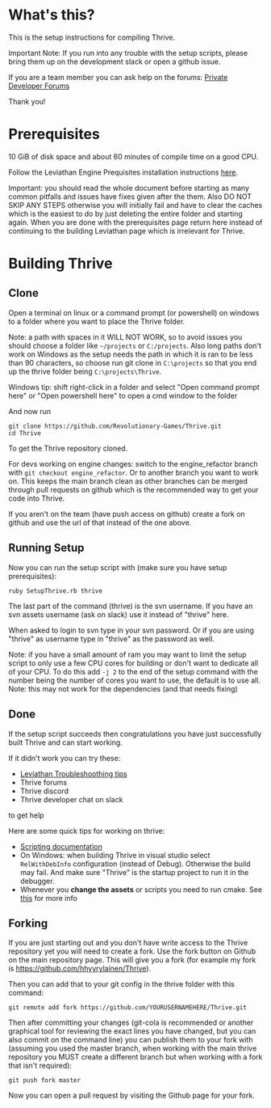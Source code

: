 What's this?
============

This is the setup instructions for compiling Thrive.

Important Note: If you run into any trouble with the setup scripts, please 
bring them up on the development slack or open a github issue.

If you are a team member you can ask help on the forums:
    [Private Developer Forums](http://forum.revolutionarygamesstudio.com/)

Thank you!

Prerequisites
=============

10 GiB of disk space and about 60 minutes of compile time on a good CPU.

Follow the Leviathan Engine Prequisites installation instructions
[here](https://leviathanengine.com/doc/develop/Documentation/html/dc/d9e/prerequisites.html).

Important: you should read the whole document before starting as many
common pitfalls and issues have fixes given after the them. Also DO
NOT SKIP ANY STEPS otherwise you will initially fail and have to clear
the caches which is the easiest to do by just deleting the entire
folder and starting again. When you are done with the prerequisites
page return here instead of continuing to the building Leviathan page
which is irrelevant for Thrive.

Building Thrive
===============

Clone
-----

Open a terminal on linux or a command prompt (or powershell) on windows to a folder where you want to place the Thrive folder.

Note: a path with spaces in it WILL NOT WORK, so to avoid issues you
should choose a folder like `~/projects` or `C:/projects`. Also long
paths don't work on Windows as the setup needs the path in which it is
ran to be less than 90 characters, so choose run git clone in
`C:\projects` so that you end up the thrive folder being
`C:\projects\Thrive`.

Windows tip: shift right-click in a folder and select "Open command
prompt here" or "Open powershell here" to open a cmd window to the
folder

And now run

```
git clone https://github.com/Revolutionary-Games/Thrive.git
cd Thrive
```

To get the Thrive repository cloned.

For devs working on engine changes: switch to the engine_refactor
branch with `git checkout engine_refactor`. Or to another branch you
want to work on. This keeps the main branch clean as other branches
can be merged through pull requests on github which is the recommended
way to get your code into Thrive.

If you aren't on the team (have push access on github) create a fork
on github and use the url of that instead of the one above.


Running Setup
-------------

Now you can run the setup script with (make sure you have setup prerequisites):

```
ruby SetupThrive.rb thrive
```

The last part of the command (thrive) is the svn username. If you have
an svn assets username (ask on slack) use it instead of "thrive" here.

When asked to login to svn type in your svn password. Or if you are
using "thrive" as username type in "thrive" as the password as well.

Note: if you have a small amount of ram you may want to limit the
setup script to only use a few CPU cores for building or don't want to
dedicate all of your CPU. To do this add `-j 2` to the end of the
setup command with the number being the number of cores you want to
use, the default is to use all. Note: this may not work for the
dependencies (and that needs fixing)

Done
----

If the setup script succeeds then congratulations you have just
successfully built Thrive and can start working.

If it didn't work you can try these:
- [Leviathan Troubleshoothing tips](https://leviathanengine.com/doc/develop/Documentation/html/dc/dca/compiling_leviathan.html#compile_troubleshooting)
- Thrive forums
- Thrive discord
- Thrive developer chat on slack

to get help

Here are some quick tips for working on thrive:

- [Scripting
  documentation](https://leviathanengine.com/doc/develop/Documentation/html/d0/db5/angelscript_main.html)
- On Windows: when building Thrive in visual studio select
  `RelWithDebInfo` configuration (instead of Debug). Otherwise the build
  may fail. And make sure "Thrive" is the startup project to run it in the debugger.
- Whenever you **change the assets** or scripts you need to run cmake. See
  [this](https://leviathanengine.com/doc/develop/Documentation/html/df/d4e/tutorial1.html#tutorial1recompiling)
  for more info

Forking
-------

If you are just starting out and you don't have write access to the
Thrive repository yet you will need to create a fork. Use the fork
button on Github on the main repository page. This will give you a
fork (for example my fork is https://github.com/hhyyrylainen/Thrive).

Then you can add that to your git config in the thrive folder with this command:

```
git remote add fork https://github.com/YOURUSERNAMEHERE/Thrive.git
```

Then after committing your changes (git-cola is recommended or another
graphical tool for reviewing the exact lines you have changed, but you
can also commit on the command line) you can publish them to your fork
with (assuming you used the master branch, when working with the main
thrive repository you MUST create a different branch but when working
with a fork that isn't required):

```
git push fork master
```

Now you can open a pull request by visiting the Github page for your
fork.
